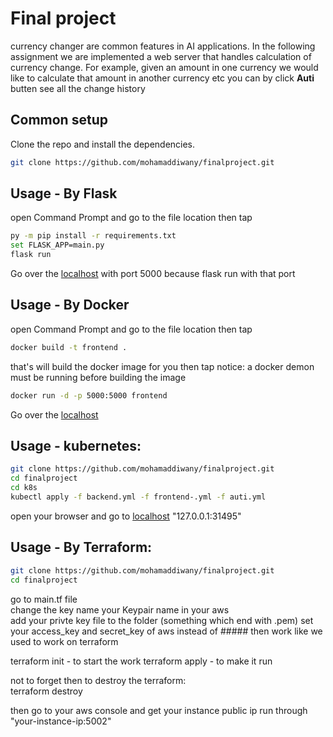 # Final project 
currency changer are common features in AI applications.
In the following assignment we are implemented a web server that handles
calculation of currency change. For example, given an amount in one currency we would like to calculate that amount in 
another currency etc
you can by click **Auti** butten see all the change history 

## Common setup
Clone the repo and install the dependencies.
```bash
git clone https://github.com/mohamaddiwany/finalproject.git
```

## Usage - By Flask

open Command Prompt and go to the file location then tap 
```bash
py -m pip install -r requirements.txt
set FLASK_APP=main.py
flask run
```
Go over the [localhost](https://127.0.0.0:5000) with port 5000 because flask run with that port

## Usage - By Docker

open Command Prompt and go to the file location then tap
```bash
docker build -t frontend .
```
that's will build the docker image for you then tap
notice: a docker demon must be running before building the image
```bash
docker run -d -p 5000:5000 frontend
```
Go over the [localhost](https://127.0.0.0:5000)

## Usage - kubernetes:  
```bash
git clone https://github.com/mohamaddiwany/finalproject.git
cd finalproject
cd k8s  
kubectl apply -f backend.yml -f frontend-.yml -f auti.yml  
```

open your browser and go to [localhost](https://127.0.0.0:31495) "127.0.0.1:31495"  

## Usage - By Terraform:  
```bash
git clone https://github.com/mohamaddiwany/finalproject.git  
cd finalproject  
```
go to main.tf file  
change the key name your Keypair name in your aws   
add your privte key file to the folder (something which end with .pem)
set your access_key and secret_key of aws instead of #####
then work like we used to work on terraform

terraform init - to start the work 
terraform apply - to make it run 

not to forget then to destroy the terraform:  
terraform destroy
  
then go to your aws console and get your instance public ip run through "your-instance-ip:5002"  


